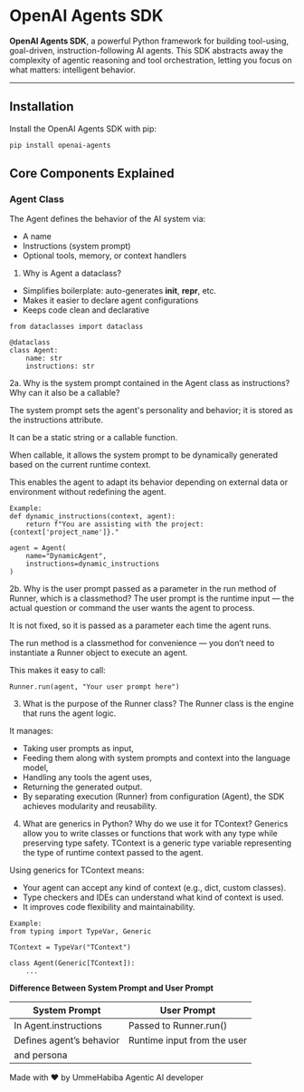 #  OpenAI Agents SDK 

**OpenAI Agents SDK**, a powerful Python framework for building tool-using, goal-driven, instruction-following AI agents. This SDK abstracts away the complexity of agentic reasoning and tool orchestration, letting you focus on what matters: intelligent behavior.

---

##  Installation

Install the OpenAI Agents SDK with pip:

```bash
pip install openai-agents 

```

## Core Components Explained

### Agent Class
The Agent defines the behavior of the AI system via:

* A name
* Instructions (system prompt)
* Optional tools, memory, or context handlers

1. Why is Agent a dataclass?

- Simplifies boilerplate: auto-generates __init__, __repr__, etc.
- Makes it easier to declare agent configurations
- Keeps code clean and declarative

```
from dataclasses import dataclass

@dataclass
class Agent:
    name: str
    instructions: str
```

2a. Why is the system prompt contained in the Agent class as instructions? Why can it also be a callable?

The system prompt sets the agent's personality and behavior; it is stored as the instructions attribute.

It can be a static string or a callable function.

When callable, it allows the system prompt to be dynamically generated based on the current runtime context.

This enables the agent to adapt its behavior depending on external data or environment without redefining the agent.

```
Example:
def dynamic_instructions(context, agent):
    return f"You are assisting with the project: {context['project_name']}."

agent = Agent(
    name="DynamicAgent",
    instructions=dynamic_instructions
)
```

2b. Why is the user prompt passed as a parameter in the run method of Runner, which is a classmethod?
The user prompt is the runtime input — the actual question or command the user wants the agent to process.

It is not fixed, so it is passed as a parameter each time the agent runs.

The run method is a classmethod for convenience — you don’t need to instantiate a Runner object to execute an agent.

This makes it easy to call:

`Runner.run(agent, "Your user prompt here")`

3. What is the purpose of the Runner class?
The Runner class is the engine that runs the agent logic.

It manages:
- Taking user prompts as input,
- Feeding them along with system prompts and context into the language model,
- Handling any tools the agent uses,
- Returning the generated output.
- By separating execution (Runner) from configuration (Agent), the SDK achieves modularity and reusability.

4. What are generics in Python? Why do we use it for TContext?
Generics allow you to write classes or functions that work with any type while preserving type safety.
TContext is a generic type variable representing the type of runtime context passed to the agent.

Using generics for TContext means:
- Your agent can accept any kind of context (e.g., dict, custom classes).
- Type checkers and IDEs can understand what kind of context is used.
- It improves code flexibility and maintainability.

```
Example:
from typing import TypeVar, Generic

TContext = TypeVar("TContext")

class Agent(Generic[TContext]):
    ...
```
**Difference Between System Prompt and User Prompt**


|        System Prompt     |       User Prompt             |
|--------------------------|-------------------------------|
| In Agent.instructions    |Passed to Runner.run()         |
|Defines agent’s behavior  |Runtime input from the user    |                      
| and persona              |                               |



Made with ❤️ by UmmeHabiba Agentic AI developer 
